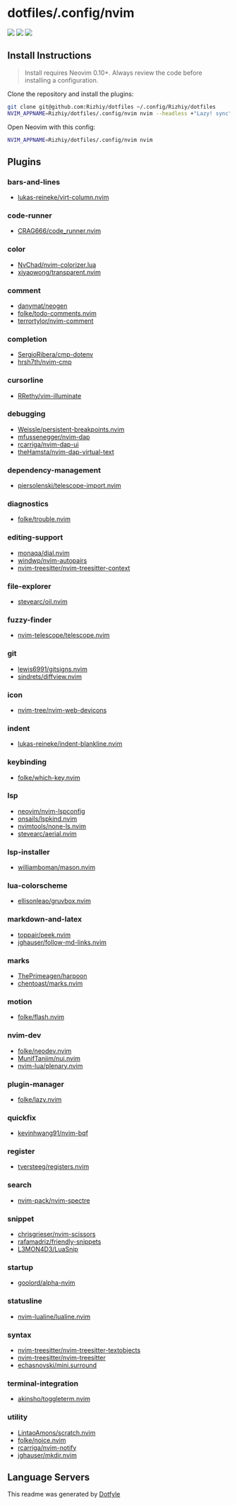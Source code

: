 # dotfiles/.config/nvim

<a href="https://dotfyle.com/Rizhiy/dotfiles-config-nvim"><img src="https://dotfyle.com/Rizhiy/dotfiles-config-nvim/badges/plugins?style=flat" /></a>
<a href="https://dotfyle.com/Rizhiy/dotfiles-config-nvim"><img src="https://dotfyle.com/Rizhiy/dotfiles-config-nvim/badges/leaderkey?style=flat" /></a>
<a href="https://dotfyle.com/Rizhiy/dotfiles-config-nvim"><img src="https://dotfyle.com/Rizhiy/dotfiles-config-nvim/badges/plugin-manager?style=flat" /></a>

## Install Instructions

> Install requires Neovim 0.10+. Always review the code before installing a configuration.

Clone the repository and install the plugins:

```sh
git clone git@github.com:Rizhiy/dotfiles ~/.config/Rizhiy/dotfiles
NVIM_APPNAME=Rizhiy/dotfiles/.config/nvim nvim --headless +"Lazy! sync" +qa
```

Open Neovim with this config:

```sh
NVIM_APPNAME=Rizhiy/dotfiles/.config/nvim nvim
```

## Plugins

### bars-and-lines

- [lukas-reineke/virt-column.nvim](https://dotfyle.com/plugins/lukas-reineke/virt-column.nvim)

### code-runner

- [CRAG666/code_runner.nvim](https://dotfyle.com/plugins/CRAG666/code_runner.nvim)

### color

- [NvChad/nvim-colorizer.lua](https://dotfyle.com/plugins/NvChad/nvim-colorizer.lua)
- [xiyaowong/transparent.nvim](https://dotfyle.com/plugins/xiyaowong/transparent.nvim)

### comment

- [danymat/neogen](https://dotfyle.com/plugins/danymat/neogen)
- [folke/todo-comments.nvim](https://dotfyle.com/plugins/folke/todo-comments.nvim)
- [terrortylor/nvim-comment](https://dotfyle.com/plugins/terrortylor/nvim-comment)

### completion

- [SergioRibera/cmp-dotenv](https://dotfyle.com/plugins/SergioRibera/cmp-dotenv)
- [hrsh7th/nvim-cmp](https://dotfyle.com/plugins/hrsh7th/nvim-cmp)

### cursorline

- [RRethy/vim-illuminate](https://dotfyle.com/plugins/RRethy/vim-illuminate)

### debugging

- [Weissle/persistent-breakpoints.nvim](https://dotfyle.com/plugins/Weissle/persistent-breakpoints.nvim)
- [mfussenegger/nvim-dap](https://dotfyle.com/plugins/mfussenegger/nvim-dap)
- [rcarriga/nvim-dap-ui](https://dotfyle.com/plugins/rcarriga/nvim-dap-ui)
- [theHamsta/nvim-dap-virtual-text](https://dotfyle.com/plugins/theHamsta/nvim-dap-virtual-text)

### dependency-management

- [piersolenski/telescope-import.nvim](https://dotfyle.com/plugins/piersolenski/telescope-import.nvim)

### diagnostics

- [folke/trouble.nvim](https://dotfyle.com/plugins/folke/trouble.nvim)

### editing-support

- [monaqa/dial.nvim](https://dotfyle.com/plugins/monaqa/dial.nvim)
- [windwp/nvim-autopairs](https://dotfyle.com/plugins/windwp/nvim-autopairs)
- [nvim-treesitter/nvim-treesitter-context](https://dotfyle.com/plugins/nvim-treesitter/nvim-treesitter-context)

### file-explorer

- [stevearc/oil.nvim](https://dotfyle.com/plugins/stevearc/oil.nvim)

### fuzzy-finder

- [nvim-telescope/telescope.nvim](https://dotfyle.com/plugins/nvim-telescope/telescope.nvim)

### git

- [lewis6991/gitsigns.nvim](https://dotfyle.com/plugins/lewis6991/gitsigns.nvim)
- [sindrets/diffview.nvim](https://dotfyle.com/plugins/sindrets/diffview.nvim)

### icon

- [nvim-tree/nvim-web-devicons](https://dotfyle.com/plugins/nvim-tree/nvim-web-devicons)

### indent

- [lukas-reineke/indent-blankline.nvim](https://dotfyle.com/plugins/lukas-reineke/indent-blankline.nvim)

### keybinding

- [folke/which-key.nvim](https://dotfyle.com/plugins/folke/which-key.nvim)

### lsp

- [neovim/nvim-lspconfig](https://dotfyle.com/plugins/neovim/nvim-lspconfig)
- [onsails/lspkind.nvim](https://dotfyle.com/plugins/onsails/lspkind.nvim)
- [nvimtools/none-ls.nvim](https://dotfyle.com/plugins/nvimtools/none-ls.nvim)
- [stevearc/aerial.nvim](https://dotfyle.com/plugins/stevearc/aerial.nvim)

### lsp-installer

- [williamboman/mason.nvim](https://dotfyle.com/plugins/williamboman/mason.nvim)

### lua-colorscheme

- [ellisonleao/gruvbox.nvim](https://dotfyle.com/plugins/ellisonleao/gruvbox.nvim)

### markdown-and-latex

- [toppair/peek.nvim](https://dotfyle.com/plugins/toppair/peek.nvim)
- [jghauser/follow-md-links.nvim](https://dotfyle.com/plugins/jghauser/follow-md-links.nvim)

### marks

- [ThePrimeagen/harpoon](https://dotfyle.com/plugins/ThePrimeagen/harpoon)
- [chentoast/marks.nvim](https://dotfyle.com/plugins/chentoast/marks.nvim)

### motion

- [folke/flash.nvim](https://dotfyle.com/plugins/folke/flash.nvim)

### nvim-dev

- [folke/neodev.nvim](https://dotfyle.com/plugins/folke/neodev.nvim)
- [MunifTanjim/nui.nvim](https://dotfyle.com/plugins/MunifTanjim/nui.nvim)
- [nvim-lua/plenary.nvim](https://dotfyle.com/plugins/nvim-lua/plenary.nvim)

### plugin-manager

- [folke/lazy.nvim](https://dotfyle.com/plugins/folke/lazy.nvim)

### quickfix

- [kevinhwang91/nvim-bqf](https://dotfyle.com/plugins/kevinhwang91/nvim-bqf)

### register

- [tversteeg/registers.nvim](https://dotfyle.com/plugins/tversteeg/registers.nvim)

### search

- [nvim-pack/nvim-spectre](https://dotfyle.com/plugins/nvim-pack/nvim-spectre)

### snippet

- [chrisgrieser/nvim-scissors](https://dotfyle.com/plugins/chrisgrieser/nvim-scissors)
- [rafamadriz/friendly-snippets](https://dotfyle.com/plugins/rafamadriz/friendly-snippets)
- [L3MON4D3/LuaSnip](https://dotfyle.com/plugins/L3MON4D3/LuaSnip)

### startup

- [goolord/alpha-nvim](https://dotfyle.com/plugins/goolord/alpha-nvim)

### statusline

- [nvim-lualine/lualine.nvim](https://dotfyle.com/plugins/nvim-lualine/lualine.nvim)

### syntax

- [nvim-treesitter/nvim-treesitter-textobjects](https://dotfyle.com/plugins/nvim-treesitter/nvim-treesitter-textobjects)
- [nvim-treesitter/nvim-treesitter](https://dotfyle.com/plugins/nvim-treesitter/nvim-treesitter)
- [echasnovski/mini.surround](https://dotfyle.com/plugins/echasnovski/mini.surround)

### terminal-integration

- [akinsho/toggleterm.nvim](https://dotfyle.com/plugins/akinsho/toggleterm.nvim)

### utility

- [LintaoAmons/scratch.nvim](https://dotfyle.com/plugins/LintaoAmons/scratch.nvim)
- [folke/noice.nvim](https://dotfyle.com/plugins/folke/noice.nvim)
- [rcarriga/nvim-notify](https://dotfyle.com/plugins/rcarriga/nvim-notify)
- [jghauser/mkdir.nvim](https://dotfyle.com/plugins/jghauser/mkdir.nvim)

## Language Servers

This readme was generated by [Dotfyle](https://dotfyle.com)
